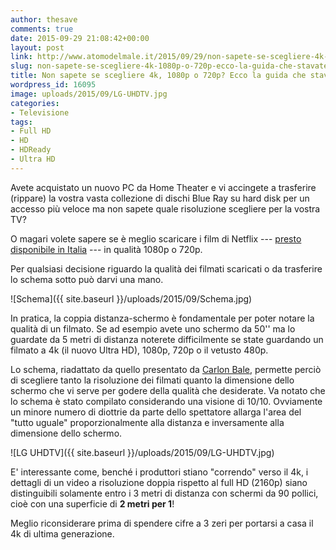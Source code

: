 ```yaml
---
author: thesave
comments: true
date: 2015-09-29 21:08:42+00:00
layout: post
link: http://www.atomodelmale.it/2015/09/29/non-sapete-se-scegliere-4k-1080p-o-720p-ecco-la-guida-che-stavate-cercando/
slug: non-sapete-se-scegliere-4k-1080p-o-720p-ecco-la-guida-che-stavate-cercando
title: Non sapete se scegliere 4k, 1080p o 720p? Ecco la guida che stavate cercando
wordpress_id: 16095
image: uploads/2015/09/LG-UHDTV.jpg
categories:
- Televisione
tags:
- Full HD
- HD
- HDReady
- Ultra HD
---
```


Avete acquistato un nuovo PC da Home Theater e vi accingete a trasferire (rippare) la vostra vasta collezione di dischi Blue Ray su hard disk per un accesso più veloce ma non sapete quale risoluzione scegliere per la vostra TV?

O magari volete sapere se è meglio scaricare i film di Netflix --- [presto disponibile in Italia](/2015/09/30/il-22-ottobre-arriva-netflix-cose-quanto-costa.html) --- in qualità 1080p o 720p.

Per qualsiasi decisione riguardo la qualità dei filmati scaricati o da trasferire lo schema sotto può darvi una mano.

![Schema]({{ site.baseurl }}/uploads/2015/09/Schema.jpg)

In pratica, la coppia distanza-schermo è fondamentale per poter notare la qualità di un filmato. Se ad esempio avete uno schermo da 50'' ma lo guardate da 5 metri di distanza noterete difficilmente se state guardando un filmato a 4k (il nuovo Ultra HD), 1080p, 720p o il vetusto 480p.

Lo schema, riadattato da quello presentato da [Carlon Bale](http://carltonbale.com/does-4k-resolution-matter/), permette perciò di scegliere tanto la risoluzione dei filmati quanto la dimensione dello schermo che vi serve per godere della qualità che desiderate. Va notato che lo schema è stato compilato considerando una visione di 10/10. Ovviamente un minore numero di diottrie da parte dello spettatore allarga l'area del "tutto uguale" proporzionalmente alla distanza e inversamente alla dimensione dello schermo.

![LG UHDTV]({{ site.baseurl }}/uploads/2015/09/LG-UHDTV.jpg)

E' interessante come, benché i produttori stiano "correndo" verso il 4k, i dettagli di un video a risoluzione doppia rispetto al full HD (2160p) siano distinguibili solamente entro i 3 metri di distanza con schermi da 90 pollici, cioè con una superficie di **2 metri per 1**!

Meglio riconsiderare prima di spendere cifre a 3 zeri per portarsi a casa il 4k di ultima generazione.

